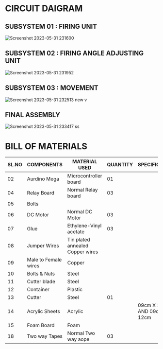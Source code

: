 # CIRCUIT DAIGRAM
## SUBSYSTEM 01 : FIRING UNIT
![Screenshot 2023-05-31 231600](https://github.com/N-Division-2022-2023-Even/Repo-07/assets/130956680/2eba2eb3-b561-4957-8268-1d208d6a36b6)


## SUBSYSTEM 02 : FIRING ANGLE ADJUSTING UNIT
![Screenshot 2023-05-31 231952](https://github.com/N-Division-2022-2023-Even/Repo-07/assets/130956680/9e06f274-dedb-4a3a-8167-753ad3b69fe6)


## SUBSYSTEM 03 : MOVEMENT
![Screenshot 2023-05-31 232513 new v](https://github.com/N-Division-2022-2023-Even/Repo-07/assets/130956680/0bac6e08-35e4-46c3-b252-91f7ed35c5c0)


## FINAL ASSEMBLY
![Screenshot 2023-05-31 233417 ss](https://github.com/N-Division-2022-2023-Even/Repo-07/assets/130956680/04c7c6b6-29c5-47a2-9e98-174c6fe37e64)







# BILL OF MATERIALS 

|SL.NO|COMPONENTS|MATERIAL USED|QUANTITY|SPECIFICATIONS        |
|-----|----------|-------------|--------|--------|
|02|Aurdino Mega|Microcontroller board|01| |
|04|Relay Board|Normal Relay board|03|  |
|05|Bolts | | |  |
|06|DC Motor|Normal DC Motor|03|  |
|07|Glue|Ethylene-Vinyl acetate|03|   |
|08|Jumper Wires|Tin plated annealed Copper wires|  |  |
|09|Male to Female wires|Copper|   |   |
|10|Bolts & Nuts|Steel|   |   |
|11|Cutter blade|Steel|   |    |
|12|Container|Plastic|    |    |
|13|Cutter|Steel|01|   |
|14|Acrylic Sheets|Acrylic|   | 09cm X 15cm AND 09cm X 12cm  |
|15|Foam Board|Foam|    |
|18|Two way Tapes|Normal Two way aope|03|  |